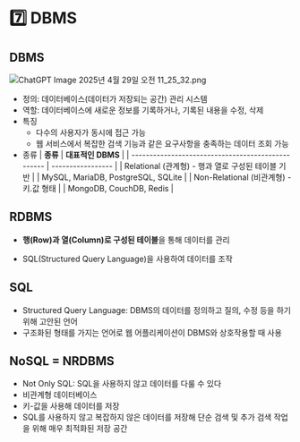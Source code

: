 [//]: # 'asset-path: ./assets'

# 7️⃣ DBMS

## DBMS

![ChatGPT Image 2025년 4월 29일 오전 11_25_32.png](ChatGPT_Image_2025%EB%85%84_4%EC%9B%94_29%EC%9D%BC_%EC%98%A4%EC%A0%84_11_25_32.png)

- 정의: 데이터베이스(데이터가 저장되는 공간) 관리 시스템
- 역할: 데이터베이스에 새로운 정보를 기록하거나, 기록된 내용을 수정, 삭제
- 특징
  - 다수의 사용자가 동시에 접근 가능
  - 웹 서비스에서 복잡한 검색 기능과 같은 요구사항을 충족하는 데이터 조회 가능
- 종류
  | **종류** | **대표적인 DBMS** |
  | -------------------------------------------------- | ----------------- |
  | Relational (관계형) - 행과 열로 구성된 테이블 기반 |
  | MySQL, MariaDB, PostgreSQL, SQLite |
  | Non-Relational (비관계형) - 키.값 형태 |
  | MongoDB, CouchDB, Redis |

## RDBMS

- **행(Row)과 열(Column)로 구성된 테이블**을 통해 데이터를 관리

- SQL(Structured Query Language)을 사용하여 데이터를 조작

## SQL

- Structured Query Language: DBMS의 데이터를 정의하고 질의, 수정 등을 하기 위해 고안된 언어
- 구조화된 형태를 가지는 언어로 웹 어플리케이션이 DBMS와 상호작용할 때 사용

## **NoSQL =** NRDBMS

- Not Only SQL: SQL을 사용하지 않고 데이터를 다룰 수 있다
- 비관계형 데이터베이스
- 키-값을 사용해 데이터를 저장
- SQL를 사용하지 않고 복잡하지 않은 데이터를 저장해 단순 검색 및 추가 검색 작업을 위해 매우 최적화된 저장 공간
